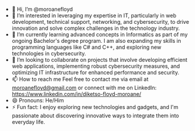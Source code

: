 - 👋 Hi, I’m @moroanefloyd
- 👀 I’m interested in leveraging my expertise in IT, particularly in web development, technical support, networking, and cybersecurity, to drive innovation and solve complex challenges in the technology industry.
- 🌱 I’m currently learning advanced concepts in Informatics as part of my ongoing Bachelor's degree program. I am also expanding my skills in programming languages like C# and C++, and exploring new technologies in cybersecurity.
- 💞️ I’m looking to  collaborate on projects that involve developing efficient web applications, implementing robust cybersecurity measures, and optimizing IT infrastructure for enhanced performance and security.
- 📫 How to reach me Feel free to contact me via email at moroanefloyd@gmail.com or connect with me on LinkedIn: https://www.linkedin.com/in/diketso-floyd-moroane/
- 😄 Pronouns: He/Him
- ⚡ Fun fact: I enjoy exploring new technologies and gadgets, and I'm passionate about discovering innovative ways to integrate them into everyday life.

<!---
moroanefloyd/moroanefloyd is a ✨ special ✨ repository because its `README.md` (this file) appears on your GitHub profile.
You can click the Preview link to take a look at your changes.
--->
